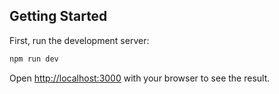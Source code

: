 



## Getting Started

First, run the development server:

```bash
npm run dev

```

Open [http://localhost:3000](http://localhost:3000) with your browser to see the result.
